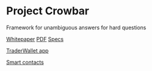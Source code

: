 # Project Crowbar

Framework for unambiguous answers for hard questions

[Whitepaper](https://docs.google.com/document/d/11MtR-4FYARr7WNcKnOAvAuPz7u9lFxK_C2otKnQOKyM/edit?usp=sharing) [PDF](https://github.com/vhnatyk/ProjectCrowbar/blob/master/Documentation/Project%20Crowbar%20-%20Whitepaper%20v%200.1.5a.pdf) [Specs](https://github.com/vhnatyk/ProjectCrowbar/tree/master/Documentation/specs)

[TraderWallet app](https://github.com/vhnatyk/ProjectCrowbar.TraderWallet)

[Smart contacts](https://github.com/vhnatyk/ProjectCrowbar.SmartContractSuite)
